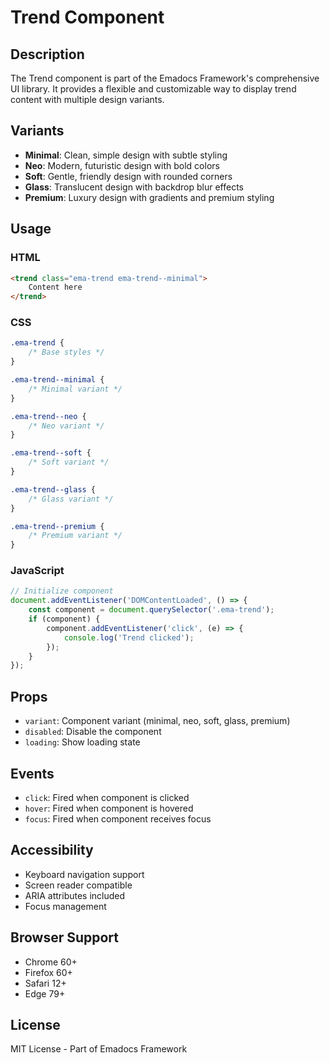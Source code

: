 # Trend Component

## Description
The Trend component is part of the Emadocs Framework's comprehensive UI library. It provides a flexible and customizable way to display trend content with multiple design variants.

## Variants
- **Minimal**: Clean, simple design with subtle styling
- **Neo**: Modern, futuristic design with bold colors
- **Soft**: Gentle, friendly design with rounded corners
- **Glass**: Translucent design with backdrop blur effects
- **Premium**: Luxury design with gradients and premium styling

## Usage

### HTML
```html
<trend class="ema-trend ema-trend--minimal">
    Content here
</trend>
```

### CSS
```css
.ema-trend {
    /* Base styles */
}

.ema-trend--minimal {
    /* Minimal variant */
}

.ema-trend--neo {
    /* Neo variant */
}

.ema-trend--soft {
    /* Soft variant */
}

.ema-trend--glass {
    /* Glass variant */
}

.ema-trend--premium {
    /* Premium variant */
}
```

### JavaScript
```javascript
// Initialize component
document.addEventListener('DOMContentLoaded', () => {
    const component = document.querySelector('.ema-trend');
    if (component) {
        component.addEventListener('click', (e) => {
            console.log('Trend clicked');
        });
    }
});
```

## Props
- `variant`: Component variant (minimal, neo, soft, glass, premium)
- `disabled`: Disable the component
- `loading`: Show loading state

## Events
- `click`: Fired when component is clicked
- `hover`: Fired when component is hovered
- `focus`: Fired when component receives focus

## Accessibility
- Keyboard navigation support
- Screen reader compatible
- ARIA attributes included
- Focus management

## Browser Support
- Chrome 60+
- Firefox 60+
- Safari 12+
- Edge 79+

## License
MIT License - Part of Emadocs Framework
